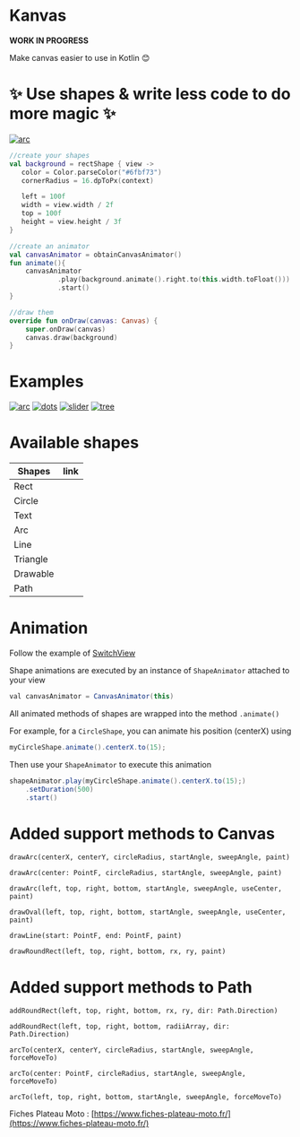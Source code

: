 # Kanvas

**WORK IN PROGRESS**

Make canvas easier to use in Kotlin 😊 

# ✨ Use shapes & write less code to do more magic ✨

[![arc](https://raw.githubusercontent.com/florent37/MyLittleCanvas/master/medias/example/sample_arc.gif)](https://github.com/florent37/MyLittleCanvas)

```kotlin
//create your shapes
val background = rectShape { view ->
   color = Color.parseColor("#6fbf73")
   cornerRadius = 16.dpToPx(context)

   left = 100f
   width = view.width / 2f
   top = 100f
   height = view.height / 3f
}

//create an animator
val canvasAnimator = obtainCanvasAnimator()
fun animate(){
    canvasAnimator
            .play(background.animate().right.to(this.width.toFloat()))
            .start()
}

//draw them
override fun onDraw(canvas: Canvas) {
    super.onDraw(canvas)
    canvas.draw(background)
}
```

# Examples


[![arc](https://raw.githubusercontent.com/florent37/MyLittleCanvas/master/medias/example/sample_arc.gif)](https://github.com/florent37/MyLittleCanvas)
[![dots](https://raw.githubusercontent.com/florent37/MyLittleCanvas/master/medias/example/dots_sample.gif)](https://github.com/florent37/MyLittleCanvas)
[![slider](https://raw.githubusercontent.com/florent37/MyLittleCanvas/master/medias/example/slider_sample.gif)](https://github.com/florent37/MyLittleCanvas)
[![tree](https://raw.githubusercontent.com/florent37/MyLittleCanvas/master/medias/example/sample_tree.gif)](https://github.com/florent37/MyLittleCanvas)

# Available shapes

| Shapes    | link       |
|-----------|------------|
| Rect      |            |
| Circle    |            |
| Text      |            |
| Arc       |            |
| Line      |            |
| Triangle  |            |
| Drawable  |            |
| Path      |            |

# Animation

Follow the example of [SwitchView](https://github.com/florent37/MyLittleCanvas/blob/master/app/src/main/java/canvastoolbox/florent37/github/com/canvastoolbox/views/SwitchView.java)

Shape animations are executed by an instance of `ShapeAnimator` attached to your view

```java
val canvasAnimator = CanvasAnimator(this)
```

All animated methods of shapes are wrapped into the method `.animate()`

For example, for a `CircleShape`, you can animate his position (centerX) using
```java
myCircleShape.animate().centerX.to(15);
```

Then use your `ShapeAnimator` to execute this animation

```java
shapeAnimator.play(myCircleShape.animate().centerX.to(15);)
    .setDuration(500)
    .start()
```


# Added support methods to Canvas

`drawArc(centerX, centerY, circleRadius, startAngle, sweepAngle, paint)`

`drawArc(center: PointF, circleRadius, startAngle, sweepAngle, paint)`

`drawArc(left, top, right, bottom, startAngle, sweepAngle, useCenter, paint)`

`drawOval(left, top, right, bottom, startAngle, sweepAngle, useCenter, paint)`

`drawLine(start: PointF, end: PointF, paint)`

`drawRoundRect(left, top, right, bottom, rx, ry, paint)`


# Added support methods to Path

`addRoundRect(left, top, right, bottom, rx, ry, dir: Path.Direction) `

`addRoundRect(left, top, right, bottom, radiiArray, dir: Path.Direction)`

`arcTo(centerX, centerY, circleRadius, startAngle, sweepAngle, forceMoveTo)`

`arcTo(center: PointF, circleRadius, startAngle, sweepAngle, forceMoveTo)`

`arcTo(left, top, right, bottom, startAngle, sweepAngle, forceMoveTo)`

Fiches Plateau Moto : [https://www.fiches-plateau-moto.fr/](https://www.fiches-plateau-moto.fr/)

